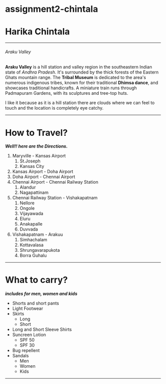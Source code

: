 # assignment2-chintala

# Harika Chintala

---
###### Araku Valley

**Araku Valley** is a hill station and valley region in the southeastern Indian state of *Andhra Pradesh*. It's surrounded by the thick forests of the Eastern Ghats mountain range. The **Tribal Museum** is dedicated to the area's numerous indigenous tribes, known for their traditional **Dhimsa dance**, and showcases traditional handicrafts. A miniature train runs through Padmapuram Gardens, with its sculptures and tree-top huts.

I like it because as it is a hill station there are clouds where we can feel to touch and the  location is completely eye catchy.

---
# How to Travel?

***Well!! here are the Directions.***

1. Maryville - Kansas Airport
    1. St.Joseph
    2. Kansas City
2. Kansas Airport - Doha Airport
3. Doha Airport - Chennai Airport
4. Chennai Airport - Chennai Railway Station
    1. Alandur
    2. Nagapattinam
5. Chennai Railway Station - Vishakapatnam
    1. Nellore
    2. Ongole
    3. Vijayawada
    4. Eluru
    5. Anakapalle
    6. Duvvada
6. Vishakapatnam - Arakuu
    1. Simhachalam
    2. Kottavalasa
    3. Shrungavarapukota
    4. Borra Guhalu

---
# What to carry?

***includes for men, women and kids***

* Shorts and short pants
* Light Footwear
* Skirts
    * Long
    * Short
* Long and Short Sleeve Shirts
* Suncreen Lotion
    * SPF 50
    * SPF 30
* Bug repellent
* Sandals
    * Men
    * Women
    * Kids

---



